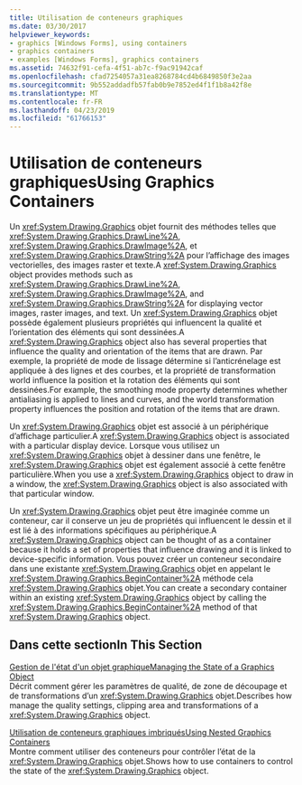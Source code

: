 ```yaml
---
title: Utilisation de conteneurs graphiques
ms.date: 03/30/2017
helpviewer_keywords:
- graphics [Windows Forms], using containers
- graphics containers
- examples [Windows Forms], graphics containers
ms.assetid: 74632f91-cefa-4f51-ab7c-f9ac91942caf
ms.openlocfilehash: cfad7254057a31ea8268784cd4b6849850f3e2aa
ms.sourcegitcommit: 9b552addadfb57fab0b9e7852ed4f1f1b8a42f8e
ms.translationtype: MT
ms.contentlocale: fr-FR
ms.lasthandoff: 04/23/2019
ms.locfileid: "61766153"
---
```

# <a name="using-graphics-containers"></a><span data-ttu-id="122f7-102">Utilisation de conteneurs graphiques</span><span class="sxs-lookup"><span data-stu-id="122f7-102">Using Graphics Containers</span></span>
<span data-ttu-id="122f7-103">Un <xref:System.Drawing.Graphics> objet fournit des méthodes telles que <xref:System.Drawing.Graphics.DrawLine%2A>, <xref:System.Drawing.Graphics.DrawImage%2A>, et <xref:System.Drawing.Graphics.DrawString%2A> pour l’affichage des images vectorielles, des images raster et texte.</span><span class="sxs-lookup"><span data-stu-id="122f7-103">A <xref:System.Drawing.Graphics> object provides methods such as <xref:System.Drawing.Graphics.DrawLine%2A>, <xref:System.Drawing.Graphics.DrawImage%2A>, and <xref:System.Drawing.Graphics.DrawString%2A> for displaying vector images, raster images, and text.</span></span> <span data-ttu-id="122f7-104">Un <xref:System.Drawing.Graphics> objet possède également plusieurs propriétés qui influencent la qualité et l’orientation des éléments qui sont dessinées.</span><span class="sxs-lookup"><span data-stu-id="122f7-104">A <xref:System.Drawing.Graphics> object also has several properties that influence the quality and orientation of the items that are drawn.</span></span> <span data-ttu-id="122f7-105">Par exemple, la propriété de mode de lissage détermine si l’anticrénelage est appliquée à des lignes et des courbes, et la propriété de transformation world influence la position et la rotation des éléments qui sont dessinées.</span><span class="sxs-lookup"><span data-stu-id="122f7-105">For example, the smoothing mode property determines whether antialiasing is applied to lines and curves, and the world transformation property influences the position and rotation of the items that are drawn.</span></span>  
  
 <span data-ttu-id="122f7-106">Un <xref:System.Drawing.Graphics> objet est associé à un périphérique d’affichage particulier.</span><span class="sxs-lookup"><span data-stu-id="122f7-106">A <xref:System.Drawing.Graphics> object is associated with a particular display device.</span></span> <span data-ttu-id="122f7-107">Lorsque vous utilisez un <xref:System.Drawing.Graphics> objet à dessiner dans une fenêtre, le <xref:System.Drawing.Graphics> objet est également associé à cette fenêtre particulière.</span><span class="sxs-lookup"><span data-stu-id="122f7-107">When you use a <xref:System.Drawing.Graphics> object to draw in a window, the <xref:System.Drawing.Graphics> object is also associated with that particular window.</span></span>  
  
 <span data-ttu-id="122f7-108">Un <xref:System.Drawing.Graphics> objet peut être imaginée comme un conteneur, car il conserve un jeu de propriétés qui influencent le dessin et il est lié à des informations spécifiques au périphérique.</span><span class="sxs-lookup"><span data-stu-id="122f7-108">A <xref:System.Drawing.Graphics> object can be thought of as a container because it holds a set of properties that influence drawing and it is linked to device-specific information.</span></span> <span data-ttu-id="122f7-109">Vous pouvez créer un conteneur secondaire dans une existante <xref:System.Drawing.Graphics> objet en appelant le <xref:System.Drawing.Graphics.BeginContainer%2A> méthode cela <xref:System.Drawing.Graphics> objet.</span><span class="sxs-lookup"><span data-stu-id="122f7-109">You can create a secondary container within an existing <xref:System.Drawing.Graphics> object by calling the <xref:System.Drawing.Graphics.BeginContainer%2A> method of that <xref:System.Drawing.Graphics> object.</span></span>  
  
## <a name="in-this-section"></a><span data-ttu-id="122f7-110">Dans cette section</span><span class="sxs-lookup"><span data-stu-id="122f7-110">In This Section</span></span>  
 [<span data-ttu-id="122f7-111">Gestion de l'état d'un objet graphique</span><span class="sxs-lookup"><span data-stu-id="122f7-111">Managing the State of a Graphics Object</span></span>](managing-the-state-of-a-graphics-object.md)  
 <span data-ttu-id="122f7-112">Décrit comment gérer les paramètres de qualité, de zone de découpage et de transformations d’un <xref:System.Drawing.Graphics> objet.</span><span class="sxs-lookup"><span data-stu-id="122f7-112">Describes how manage the quality settings, clipping area and transformations of a <xref:System.Drawing.Graphics> object.</span></span>  
  
 [<span data-ttu-id="122f7-113">Utilisation de conteneurs graphiques imbriqués</span><span class="sxs-lookup"><span data-stu-id="122f7-113">Using Nested Graphics Containers</span></span>](using-nested-graphics-containers.md)  
 <span data-ttu-id="122f7-114">Montre comment utiliser des conteneurs pour contrôler l’état de la <xref:System.Drawing.Graphics> objet.</span><span class="sxs-lookup"><span data-stu-id="122f7-114">Shows how to use containers to control the state of the <xref:System.Drawing.Graphics> object.</span></span>
